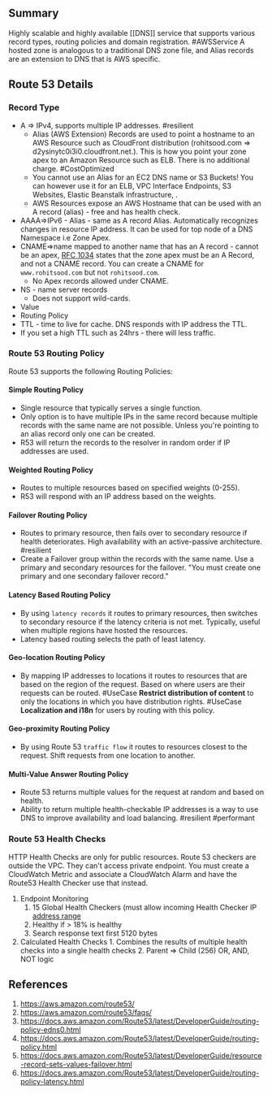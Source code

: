 ## Summary
Highly scalable and highly available [[DNS]] service that supports various record types, routing policies and domain registration. #AWSService A hosted zone is analogous to a traditional DNS zone file, and Alias records are an extension to DNS that is AWS specific.
## Route 53 Details

### Record Type
- A => IPv4, supports multiple IP addresses. #resilient 
	- Alias (AWS Extension) Records are used to point a hostname to an AWS Resource such as CloudFront distribution (rohitsood.com => d2ysinytc0i3i0.cloudfront.net.). This is how you point your zone apex to an Amazon Resource such as ELB. There is no additional charge. #CostOptimized 
	- You cannot use an Alias for an EC2 DNS name or S3 Buckets! You can however use it for an ELB, VPC Interface Endpoints, S3 Websites, Elastic Beanstalk infrastructure, .
	- AWS Resources expose an AWS Hostname that can be used with an A record (alias) - free and has health check.
- AAAA=>IPv6
		- Alias - same as A record Alias. Automatically recognizes changes in resource IP address. It can be used for top node of a DNS Namespace i.e Zone Apex.
- CNAME=>name mapped to another name that has an A record - cannot be an apex, [RFC 1034](https://tools.ietf.org/html/rfc1034) states that the zone apex must be an A Record, and not a CNAME record. You can create a CNAME for `www.rohitsood.com` but not `rohitsood.com`.
	- No Apex records allowed under CNAME.
- NS - name server records
	- Does not support wild-cards.
- Value
- Routing Policy
- TTL - time to live for cache. DNS responds with IP address the TTL. 
- If you set a high TTL such as 24hrs - there will less traffic.

### Route 53 Routing Policy
Route 53 supports the following Routing Policies:
#### Simple Routing Policy
- Single resource that typically serves a single function.
- Only option is to have multiple IPs in the same record because multiple records with the same name are not possible. Unless you're pointing to an alias record only one can be created.
- R53 will return the records to the resolver in random order if IP addresses are used.
#### Weighted Routing Policy
- Routes to multiple resources based on specified weights (0-255). 
- R53 will respond with an IP address based on the weights.
#### Failover Routing Policy
- Routes to primary resource, then fails over to secondary resource if health deteriorates. High availability with an active-passive architecture. #resilient
- Create a Failover group within the records with the same name. Use a primary and secondary resources for the failover. "You must create one primary and one secondary failover record." 
#### Latency Based Routing Policy
 - By using `latency records` it routes to primary resources, then switches to secondary resource if the latency criteria is not met. Typically, useful when multiple regions have hosted the resources.
- Latency based routing selects the path of least latency.
#### Geo-location Routing Policy
- By mapping IP addresses to locations it routes to resources that are based on the region of the request. Based on where users are their requests can be routed.
#UseCase  **Restrict distribution of content** to only the locations in which you have distribution rights.
#UseCase **Localization and i18n** for users by routing with this policy. 
#### Geo-proximity Routing Policy
- By using Route 53 `traffic flow` it routes to resources closest to the request. Shift requests from one location to another.
#### Multi-Value Answer Routing Policy
- Route 53 returns multiple values for the request at random and based on health. 
- Ability to return multiple health-checkable IP addresses is a way to use DNS to improve availability and load balancing. #resilient #performant 
### Route 53 Health Checks
HTTP Health Checks are only for public resources. Route 53 checkers are outside the VPC. They can't access private endpoint. You must create a CloudWatch Metric and associate a CloudWatch Alarm and have the Route53 Health Checker use that instead.
1. Endpoint Monitoring
	1. 15 Global Health Checkers (must allow incoming Health Checker IP [address range](https://ip-ranges.amazonaws.com/ip-ranges.json)
	1. Healthy if > 18% is healthy
	1. Search response text first 5120 bytes
2. Calculated Health Checks
		1. Combines the results of multiple health checks into a single health checks
		2. Parent => Child (256) OR, AND, NOT logic

## References

1.  https://aws.amazon.com/route53/
2. https://aws.amazon.com/route53/faqs/
3. https://docs.aws.amazon.com/Route53/latest/DeveloperGuide/routing-policy-edns0.html
4. https://docs.aws.amazon.com/Route53/latest/DeveloperGuide/routing-policy.html
5. https://docs.aws.amazon.com/Route53/latest/DeveloperGuide/resource-record-sets-values-failover.html
1. https://docs.aws.amazon.com/Route53/latest/DeveloperGuide/routing-policy-latency.html
